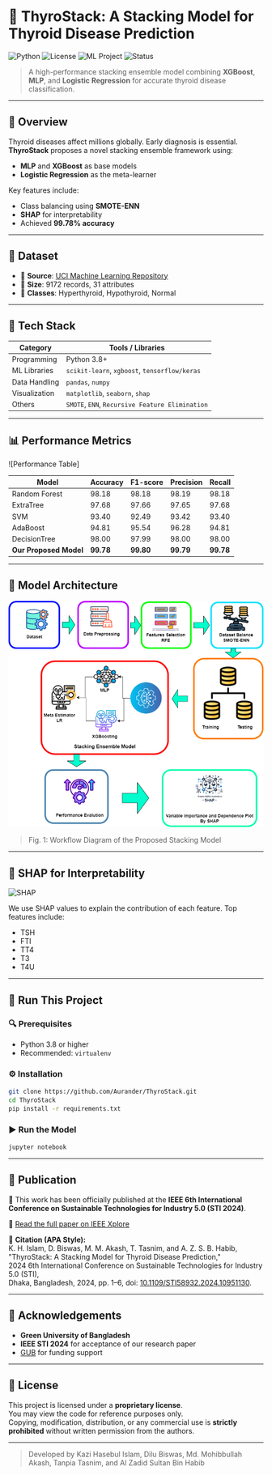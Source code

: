 
# 🧠 ThyroStack: A Stacking Model for Thyroid Disease Prediction

![Python](https://img.shields.io/badge/Python-3.8%2B-blue)
![License](https://img.shields.io/badge/License-MIT-green)
![ML Project](https://img.shields.io/badge/ML-Ensemble%20Learning-orange)
![Status](https://img.shields.io/badge/Status-Completed-brightgreen)

> A high-performance stacking ensemble model combining **XGBoost**, **MLP**, and **Logistic Regression** for accurate thyroid disease classification.

---

## 📌 Overview

Thyroid diseases affect millions globally. Early diagnosis is essential. **ThyroStack** proposes a novel stacking ensemble framework using:
- **MLP** and **XGBoost** as base models
- **Logistic Regression** as the meta-learner

Key features include:
- Class balancing using **SMOTE-ENN**
- **SHAP** for interpretability
- Achieved **99.78% accuracy**

---

## 📁 Dataset

- 📌 **Source**: [UCI Machine Learning Repository](https://archive.ics.uci.edu/ml/datasets/thyroid+disease)
- 🔢 **Size**: 9172 records, 31 attributes
- 🎯 **Classes**: Hyperthyroid, Hypothyroid, Normal

---

## 🔧 Tech Stack

| Category         | Tools / Libraries                          |
|------------------|--------------------------------------------|
| Programming      | Python 3.8+                                |
| ML Libraries     | `scikit-learn`, `xgboost`, `tensorflow/keras` |
| Data Handling    | `pandas`, `numpy`                          |
| Visualization    | `matplotlib`, `seaborn`, `shap`            |
| Others           | `SMOTE`, `ENN`, `Recursive Feature Elimination` |

---

## 📊 Performance Metrics

![Performance Table]

| Model              | Accuracy | F1-score | Precision | Recall |
|--------------------|----------|----------|-----------|--------|
| Random Forest      | 98.18    | 98.18    | 98.19     | 98.18  |
| ExtraTree          | 97.68    | 97.66    | 97.65     | 97.68  |
| SVM                | 93.40    | 92.49    | 93.42     | 93.40  |
| AdaBoost           | 94.81    | 95.54    | 96.28     | 94.81  |
| DecisionTree       | 98.00    | 97.99    | 98.00     | 98.00  |
| **Our Proposed Model** | **99.78** | **99.80** | **99.79** | **99.78** |

---

## 🧠 Model Architecture

![Workflow Diagram](./workflow_diagram.jpg)

> Fig. 1: Workflow Diagram of the Proposed Stacking Model

---

## 🧬 SHAP for Interpretability

![SHAP](https://raw.githubusercontent.com/slundberg/shap/master/docs/artwork/shap_diagram.png)

We use SHAP values to explain the contribution of each feature. Top features include:
- TSH
- FTI
- TT4
- T3
- T4U

---

## 🚀 Run This Project

### 🔍 Prerequisites
- Python 3.8 or higher
- Recommended: `virtualenv`

### ⚙️ Installation

```bash
git clone https://github.com/Aurander/ThyroStack.git
cd ThyroStack
pip install -r requirements.txt
```

### ▶️ Run the Model

```bash
jupyter notebook
```

---

## 📄 Publication

📝 This work has been officially published at the **IEEE 6th International Conference on Sustainable Technologies for Industry 5.0 (STI 2024)**.

🔗 [Read the full paper on IEEE Xplore](https://ieeexplore.ieee.org/document/10951130)

📘 **Citation (APA Style):**  
K. H. Islam, D. Biswas, M. M. Akash, T. Tasnim, and A. Z. S. B. Habib,  
"ThyroStack: A Stacking Model for Thyroid Disease Prediction,"  
2024 6th International Conference on Sustainable Technologies for Industry 5.0 (STI),  
Dhaka, Bangladesh, 2024, pp. 1–6, doi: [10.1109/STI58932.2024.10951130](https://doi.org/10.1109/STI58932.2024.10951130).

---

## 🤝 Acknowledgements

- **Green University of Bangladesh**
- **IEEE STI 2024** for acceptance of our research paper
- [GUB](https://publications.green.edu.bd/) for funding support

---

## 📄 License

This project is licensed under a **proprietary license**.  
You may view the code for reference purposes only.  
Copying, modification, distribution, or any commercial use is **strictly prohibited** without written permission from the authors.

---

> Developed by Kazi Hasebul Islam, Dilu Biswas, Md. Mohibbullah Akash, Tanpia Tasnim, and Al Zadid Sultan Bin Habib
